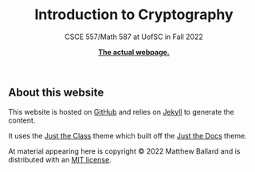 
<p align="center">
    <h1 align="center">Introduction to Cryptography</h1>
    <p align="center">CSCE 557/Math 587 at UofSC in Fall 2022</p>
    <p align="center"><strong><a href="https://587.f22.matthewrobertballard.com">The actual webpage.</a></strong></p>
    <br>
</p>

## About this website

This website is hosted on [GitHub](https://github.com) and relies on [Jekyll](https://jekyllrb.com/) 
to generate the content. 

It uses the [Just the Class](https://kevinl.info/just-the-class/) theme which built off 
the [Just the Docs](https://pmarsceill.github.io/just-the-docs/) theme. 

At material appearing here is copyright &copy; 2022 Matthew Ballard and is distributed with an 
[MIT license](http://opensource.org/licenses/MIT). 
